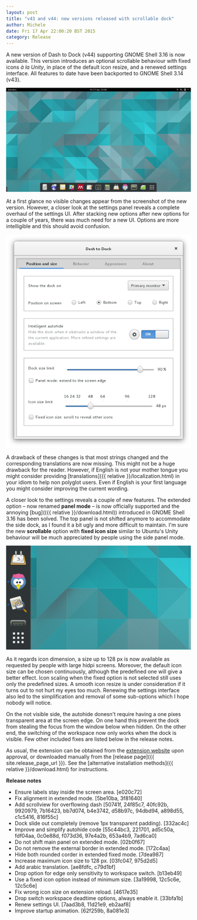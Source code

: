 ```yaml
---
layout: post
title: "v43 and v44: new versions released with scrollable dock"
author: Michele
date: Fri 17 Apr 22:00:20 BST 2015
category: Release
---
```


A new version of Dash to Dock (v44) supporting GNOME Shell 3.16 is now available. This version introduces an optional scrollable behaviour with fixed icons <i>à la Unity</i>, in place of the default icon resize, and a renewed settings interface. All features to date have been backported to GNOME Shell 3.14 (v43).

<!--more-->

<a href="/media/v44.jpg"><img
src="/media/v44.jpg" alt="Dash to dock v44 screenshot" class="center"></a>

At a first glance no visible changes appear from the screenshot of the new version. However, a closer look at the settings panel reveals a complete overhaul of the settings UI. After stacking new options after new options for a couple of years, there was much need for a new UI. Options are more intelligible and this should avoid confusion.

<a href="/media/v44_settings.png"><img
src="/media/v44_settings.png" alt="Dash to dock v44 new settings" class="center"></a>

A drawback of these changes is that most strings changed and the corresponding translations are now missing. This might not be a huge drawback for the reader. However, if English is not your mother tongue you might consider providing [translations]({{ relative }}/localization.html) in your idiom to help non polyglot users. Even if English is your first language you might consider improving the current wording.

A closer look to the settings reveals a couple of new features. The extended option &ndash; now renamed **panel mode** &ndash; is now officially supported and the annoying [bug](({{ relative }}/download.html)) introduced in GNOME Shell 3.16 has been solved. The top panel is not shifted anymore to accommodate the side dock, as I found it a bit ugly and more difficult to maintain. I'm sure the new **scrollable** option with **fixed icon size** similar to Ubuntu's Unity behaviour will be much appreciated by people using the side panel mode.

<a href="/media/v44_scrollable.png"><img
src="/media/v44_scrollable.png" alt="Dash to dock v44 new scrollable dock" class="center"></a>

As it regards icon dimension, a size up to 128 px is now available as requested by people with  large hidpi screens. Moreover, the default icon size can be chosen continuously, although the predefined one will give a better effect. Icon scaling when the fixed option is not selected still uses only the predefined sizes. A smooth icon resize is under consideration if it turns out to not hurt my eyes too much. Renewing the settings interface also led to the simplification and removal of some sub-options which I hope nobody will notice.

On the not visible side, the autohide donesn't require having a one pixes transparent area at the screen edge. On one hand this prevent the dock from stealing the focus from the window below when hidden. On the other end, the switching of the workspace now only works when the dock is visible. Few other included fixes are listed below in the release notes.

As usual, the extension can be obtained from the [extension website](https://extensions.gnome.org/extension/307/dash-to-dock/) upon approval, or downloaded manually from the [release page]({{ site.release_page_url }}). See the [alternative installation methods]({{ relative }}/download.html) for instructions. 

**Release notes**

* Ensure labels stay inside the screen area. [e020c72] 
* Fix alignment in extended mode. [5be10ba, 3f81640]
* Add scrollview for overflowing dash [50741f, 24f85c7, 40fc92b, 9920979, 7b16423, bb7d074, b4e3742, d58b97c, 94dbd94, a898d55, c1c5416, 816f55c]
* Dock slide out completely (remove 1px transparent padding). [332ac4c]
* Improve and simplify autohide code [55c44bc3, 221701, ad5c50a, fdf04aa, 0c0e88d, f073d36, 97e4a2b, 653a4b9, 7ad6ca0]
* Do not shift main panel on extended mode. [02b0f67]
* Do not remove the external border in extended mode. [172c4aa]
* Hide both rounded corder in extended fixed mode. [7dea987]
* Increase maximum icon size to 128 px. [03fc047, 975d2d5]
* Add arabic translation. [ae8fdfc, c79d1bf]
* Drop option for edge only sensitivity to workspace switch. [b13eb49]
* Use a fixed icon option instead of minimum size. [3a19998, 12c5c6e, 12c5c6e]
* Fix wrong icon size on extension reload. [4617e35]
* Drop switch workspace deadtime options, always enable it. [33bfa1b]
* Renew settings UI. [7aad3b8, 11d21e9, eb2aaf8]
* Improve startup animation. [62f259b, 8a081e3]


